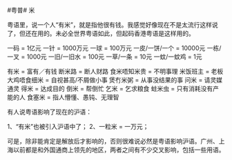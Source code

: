 #粤普#  米

粤语里，说一个人“有米”，就是指他很有钱。我感觉好像现在不是太流行这样说了，但还在用的。未必全世界粤语如此，但起码香港粤语是这样用的。

一码 = 1亿元
一针 = 1000万元
一球 = 100万元
一皮/一饼/一个 = 10000元
一栋/一叉 = 1000元
一旧/一旧水 = 100元
一草/一条 = 10元
一蚊/一蚊鸡 = 1元

有米 = 富有／有钱
断米路 = 断人财路
食米唔知米贵 = 不明事理
米饭班主 = 老板
大鸡唔食细米 = 自视甚高/不屑做小事
煲冇米粥 = 从事没结果的事
问米 = 请灵媒通灵
得米 = 达成目的
倒米 = 帮倒忙
乞米 = 乞求粮食
蛀米虫 = 只有消耗没有产能的人
食塞米 = 指人懵懂、愚钝、无理智

有人说粤语影响了现在的沪语：

1、“有米”也被引入沪语中了；
2、一粒米 = 一万元；

可是，除非能肯定是解放后才影响的，否则很难说必然是粤语影响沪语。广州、上海以前都是和外国通商上领先的地区，两者之间有不少交叉影响，包括一些用语。
